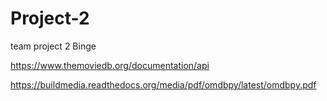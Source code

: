 # Project-2
team project 2
Binge

https://www.themoviedb.org/documentation/api

https://buildmedia.readthedocs.org/media/pdf/omdbpy/latest/omdbpy.pdf